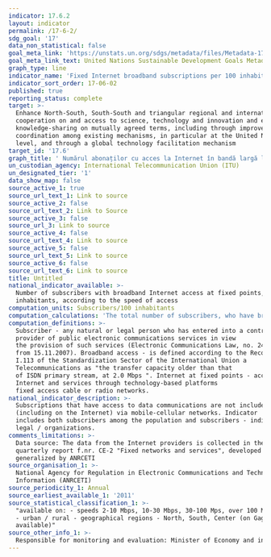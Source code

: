 ```yaml
---
indicator: 17.6.2
layout: indicator
permalink: /17-6-2/
sdg_goal: '17'
data_non_statistical: false
goal_meta_link: 'https://unstats.un.org/sdgs/metadata/files/Metadata-17-06-02.pdf '
goal_meta_link_text: United Nations Sustainable Development Goals Metadata (PDF 211 KB)
graph_type: line
indicator_name: 'Fixed Internet broadband subscriptions per 100 inhabitants, by speed'
indicator_sort_order: 17-06-02
published: true
reporting_status: complete
target: >-
  Enhance North-South, South-South and triangular regional and international
  cooperation on and access to science, technology and innovation and enhance
  knowledge-sharing on mutually agreed terms, including through improved
  coordination among existing mechanisms, in particular at the United Nations
  level, and through a global technology facilitation mechanism
target_id: '17.6'
graph_title: ' Numărul abonaților cu acces la Internet în bandă largă la puncte fixe, la 100 de locuitori,  după viteza de acces, medii și regiuni'
un_custodian_agency: International Telecommunication Union (ITU)
un_designated_tier: '1'
data_show_map: false
source_active_1: true
source_url_text_1: Link to source
source_active_2: false
source_url_text_2: Link to Source
source_active_3: false
source_url_3: Link to source
source_active_4: false
source_url_text_4: Link to source
source_active_5: false
source_url_text_5: Link to source
source_active_6: false
source_url_text_6: Link to source
title: Untitled
national_indicator_available: >-
  Number of subscribers with broadband Internet access at fixed points, per 100
  inhabitants, according to the speed of access
computation_units: Subscribers/100 inhabitants
computation_calculations: 'The total number of subscribers, who have broadband Internet access at fixed points, based on the population number * 100.'
computation_definitions: >-
  Subscriber - any natural or legal person who has entered into a contract with
  provider of public electronic communications services in view
  the provision of such services (Electronic Communications Law, no. 241
  from 15.11.2007). Broadband access - is defined according to the Recommendation
  I.113 of the Standardization Sector of the International Union a
  Telecommunications as "the transfer capacity older than that
  of ISDN primary stream, at 2.0 Mbps ". Internet at fixed points - access to
  Internet and services through technology-based platforms
  fixed access cable or radio networks.
national_indicator_description: >-
  Subscriptions that have access to data communications are not included in the indicator
  (including on the Internet) via mobile-cellular networks. Indicator
  includes both subscribers among the population and subscribers - individuals
  legal / organizations.
comments_limitations: >-
  Data source: The data from the Internet providers is collected in the database
  quarterly report f.nr. CE-2 "Fixed networks and services", developed and
  generalized by ANRCETI
source_organisation_1: >-
  National Agency for Regulation in Electronic Communications and Technology
  Information (ANRCETI)
source_periodicity_1: Annual
source_earliest_available_1: '2011'
source_statistical_classification_1: >-
  "available on: - speeds 2-10 Mbps, 10-30 Mbps, 30-100 Mps, over 100 Mps.
  - urban / rural - geographical regions - North, South, Center (on Gagauzia - it is not
  available)"
source_other_info_1: >-
  Responsible for monitoring and evaluation: Minister of Economy and infrastructure
---
```

